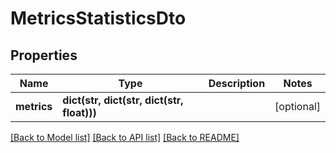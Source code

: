 # MetricsStatisticsDto

## Properties
Name | Type | Description | Notes
------------ | ------------- | ------------- | -------------
**metrics** | **dict(str, dict(str, dict(str, float)))** |  | [optional] 

[[Back to Model list]](../README.md#documentation-for-models) [[Back to API list]](../README.md#documentation-for-api-endpoints) [[Back to README]](../README.md)


